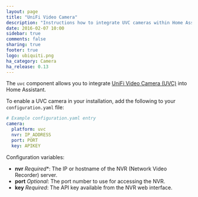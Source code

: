 ```yaml
---
layout: page
title: "UniFi Video Camera"
description: "Instructions how to integrate UVC cameras within Home Assistant."
date: 2016-02-07 10:00
sidebar: true
comments: false
sharing: true
footer: true
logo: ubiquiti.png
ha_category: Camera
ha_release: 0.13
---
```



The `uvc` component allows you to integrate [UniFi Video Camera (UVC)](https://www.ubnt.com/unifi-video/unifi-video-camera/) into Home Assistant.

To enable a UVC camera in your installation, add the following to your `configuration.yaml` file:

```yaml
# Example configuration.yaml entry
camera:
  platform: uvc
  nvr: IP_ADDRESS
  port: PORT
  key: APIKEY
```

Configuration variables:

- **nvr** *Required**: The IP or hostname of the NVR (Network Video Recorder) server.
- **port** *Optional*: The port number to use for accessing the NVR.
- **key** *Required*: The API key available from the NVR web interface.

